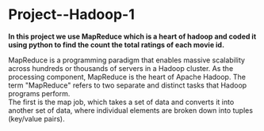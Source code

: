 # Project--Hadoop-1

<table>

  **In this project we use MapReduce which is a heart of hadoop and coded it using python to find the count the total ratings of each movie id.**

  MapReduce is a programming paradigm that enables massive scalability across hundreds or thousands of servers in a Hadoop cluster.
  As the processing component, MapReduce is the heart of Apache Hadoop.
  The term "MapReduce" refers to two separate and distinct tasks that Hadoop programs perform.<br>
  The first is the map job, which takes a set of data and converts it into another set of data, where individual elements are broken down into tuples (key/value pairs).<br></br>
</table>

